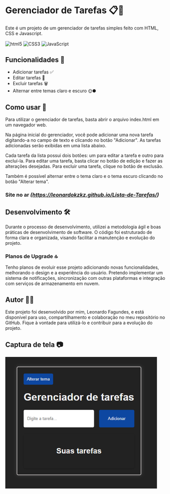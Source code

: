 # Gerenciador de Tarefas 📋🔧

Este é um projeto de um gerenciador de tarefas simples feito com HTML, CSS e Javascript.
<div style="display: inline_block">
  <img align="center" alt="html5" src="https://img.shields.io/badge/HTML-239120?style=for-the-badge&logo=html5&logoColor=white"/>
  <img align="center" alt="CSS3" src="https://img.shields.io/badge/CSS-239120?&style=for-the-badge&logo=css3&logoColor=white"/>
  <img align="center" alt="JavaScript" src="https://img.shields.io/badge/JavaScript-323330?style=for-the-badge&logo=javascript&logoColor=F7DF1E"/>
</div>

## Funcionalidades 🚀

- Adicionar tarefas ✅
- Editar tarefas 📝
- Excluir tarefas 🗑️
- Alternar entre temas claro e escuro 🌞🌑

## Como usar 🤔

Para utilizar o gerenciador de tarefas, basta abrir o arquivo index.html em um navegador web.

Na página inicial do gerenciador, você pode adicionar uma nova tarefa digitando-a no campo de texto e clicando no botão "Adicionar". As tarefas adicionadas serão exibidas em uma lista abaixo.

Cada tarefa da lista possui dois botões: um para editar a tarefa e outro para excluí-la. Para editar uma tarefa, basta clicar no botão de edição e fazer as alterações desejadas. Para excluir uma tarefa, clique no botão de exclusão.

Também é possível alternar entre o tema claro e o tema escuro clicando no botão "Alterar tema".

### Site no ar *(https://leonardokzkz.github.io/Lista-de-Tarefas/)*

## Desenvolvimento 🛠️

Durante o processo de desenvolvimento, utilizei a metodologia ágil e boas práticas de desenvolvimento de software. O código foi estruturado de forma clara e organizada, visando facilitar a manutenção e evolução do projeto.

### Planos de Upgrade 🔝
Tenho planos de evoluir esse projeto adicionando novas funcionalidades, melhorando o design e a experiência do usuário. Pretendo implementar um sistema de notificações, sincronização com outras plataformas e integração com serviços de armazenamento em nuvem.

## Autor 👨‍💻

Este projeto foi desenvolvido por mim, Leonardo Fagundes, e está disponível para uso, compartilhamento e colaboração no meu repositório no GitHub. Fique à vontade para utilizá-lo e contribuir para a evolução do projeto.

## Captura de tela 📷

![Lista de tarefas home page](img/Capturadetela01.png)
